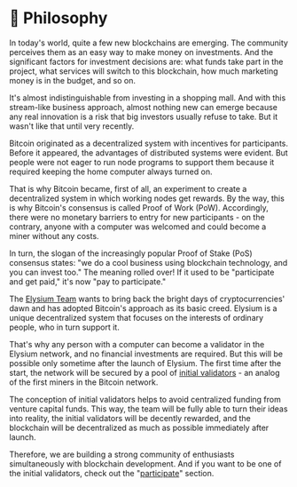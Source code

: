 # 📗 Philosophy

In today's world, quite a few new blockchains are emerging. The community perceives them as an easy way to make money on investments. And the significant factors for investment decisions are: what funds take part in the project, what services will switch to this blockchain, how much marketing money is in the budget, and so on.&#x20;

It's almost indistinguishable from investing in a shopping mall. And with this stream-like business approach, almost nothing new can emerge because any real innovation is a risk that big investors usually refuse to take. But it wasn't like that until very recently.

Bitcoin originated as a decentralized system with incentives for participants. Before it appeared, the advantages of distributed systems were evident. But people were not eager to run node programs to support them because it required keeping the home computer always turned on.

That is why Bitcoin became, first of all, an experiment to create a decentralized system in which working nodes get rewards. By the way, this is why Bitcoin's consensus is called Proof of Work (PoW). Accordingly, there were no monetary barriers to entry for new participants - on the contrary, anyone with a computer was welcomed and could become a miner without any costs.

In turn, the slogan of the increasingly popular Proof of Stake (PoS) consensus states: "we do a cool business using blockchain technology, and you can invest too." The meaning rolled over! If it used to be "participate and get paid," it's now "pay to participate."

The [Elysium Team](elysium-team.md) wants to bring back the bright days of cryptocurrencies' dawn and has adopted Bitcoin's approach as its basic creed. Elysium is a unique decentralized system that focuses on the interests of ordinary people, who in turn support it.

That's why any person with a computer can become a validator in the Elysium network, and no financial investments are required. But this will be possible only sometime after the launch of Elysium. The first time after the start, the network will be secured by a pool of [initial validators](../participate/early-validators.md) - an analog of the first miners in the Bitcoin network.

The conception of initial validators helps to avoid centralized funding from venture capital funds. This way, the team will be fully able to turn their ideas into reality, the initial validators will be decently rewarded, and the blockchain will be decentralized as much as possible immediately after launch.

Therefore, we are building a strong community of enthusiasts simultaneously with blockchain development. And if you want to be one of the initial validators, check out the "[participate](broken-reference)" section.
